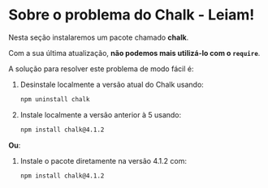 # Sobre o problema do Chalk - Leiam!

Nesta seção instalaremos um pacote chamado **chalk**.

Com a sua última atualização, **não podemos mais utilizá-lo com o `require`**.

A solução para resolver este problema de modo fácil é:

1. Desinstale localmente a versão atual do Chalk usando:
   ```bash
   npm uninstall chalk
   ```

2. Instale localmente a versão anterior à 5 usando:
   ```bash
   npm install chalk@4.1.2
   ```

**Ou**:

1. Instale o pacote diretamente na versão 4.1.2 com:
   ```bash
   npm install chalk@4.1.2
   ```